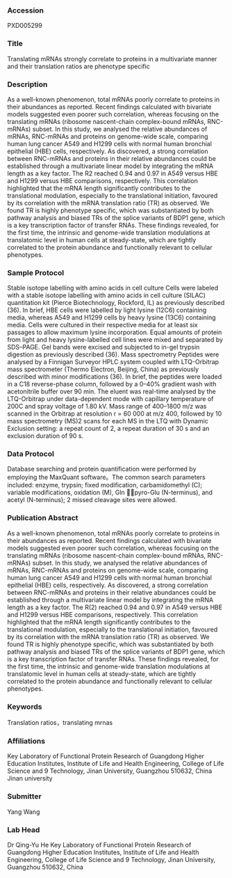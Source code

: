 ### Accession
PXD005299

### Title
Translating mRNAs strongly correlate to proteins in a multivariate manner and their translation ratios are phenotype specific

### Description
As a well-known phenomenon, total mRNAs poorly correlate to proteins in their abundances as reported. Recent findings calculated with bivariate models suggested even poorer such correlation, whereas focusing on the translating mRNAs (ribosome nascent-chain complex-bound mRNAs, RNC-mRNAs) subset. In this study, we analysed the relative abundances of mRNAs, RNC-mRNAs and proteins on genome-wide scale, comparing human lung cancer A549 and H1299 cells with normal human bronchial epithelial (HBE) cells, respectively. As discovered, a strong correlation between RNC-mRNAs and proteins in their relative abundances could be established through a multivariate linear model by integrating the mRNA length as a key factor. The R2 reached 0.94 and 0.97 in A549 versus HBE and H1299 versus HBE comparisons, respectively. This correlation highlighted that the mRNA length significantly contributes to the translational modulation, especially to the translational initiation, favoured by its correlation with the mRNA translation ratio (TR) as observed. We found TR is highly phenotype specific, which was substantiated by both pathway analysis and biased TRs of the splice variants of BDP1 gene, which is a key transcription factor of transfer RNAs. These findings revealed, for the first time, the intrinsic and genome-wide translation modulations at translatomic level in human cells at steady-state, which are tightly correlated to the protein abundance and functionally relevant to cellular phenotypes.

### Sample Protocol
Stable isotope labelling with amino acids in cell culture Cells were labeled with a stable isotope labelling with amino acids in cell culture (SILAC) quantitation kit (Pierce Biotechnology, Rockford, IL) as previously described (36). In brief, HBE cells were labelled by light lysine (12C6) containing media, whereas A549 and H1299 cells by heavy lysine (13C6) containing media. Cells were cultured in their respective media for at least six passages to allow maximum lysine incorporation. Equal amounts of protein from light and heavy lysine-labelled cell lines were mixed and separated by SDS–PAGE. Gel bands were excised and subjected to in-gel trypsin digestion as previously described (36). Mass spectrometry Peptides were analysed by a Finnigan Surveyor HPLC system coupled with LTQ-Orbitrap mass spectrometer (Thermo Electron, Beijing, China) as previously described with minor modifications (36). In brief, the peptides were loaded in a C18 reverse-phase column, followed by a 0–40% gradient wash with acetonitrile buffer over 90 min. The eluent was real-time analysed by the LTQ-Orbitrap under data-dependent mode with capillary temperature of 200C and spray voltage of 1.80 kV. Mass range of 400–1800 m/z was scanned in the Orbitrap at resolution r = 60 000 at m/z 400, followed by 10 mass spectrometry (MS)2 scans for each MS in the LTQ with Dynamic Exclusion setting: a repeat count of 2, a repeat duration of 30 s and an exclusion duration of 90 s.

### Data Protocol
Database searching and protein quantification were performed by employing the MaxQuant software。The common search parameters included: enzyme, trypsin; fixed modification, carbamidomethyl (C); variable modifications, oxidation (M), Gln pyro-Glu (N-terminus), and acetyl (N-terminus); 2 missed cleavage sites were allowed.

### Publication Abstract
As a well-known phenomenon, total mRNAs poorly correlate to proteins in their abundances as reported. Recent findings calculated with bivariate models suggested even poorer such correlation, whereas focusing on the translating mRNAs (ribosome nascent-chain complex-bound mRNAs, RNC-mRNAs) subset. In this study, we analysed the relative abundances of mRNAs, RNC-mRNAs and proteins on genome-wide scale, comparing human lung cancer A549 and H1299 cells with normal human bronchial epithelial (HBE) cells, respectively. As discovered, a strong correlation between RNC-mRNAs and proteins in their relative abundances could be established through a multivariate linear model by integrating the mRNA length as a key factor. The R(2) reached 0.94 and 0.97 in A549 versus HBE and H1299 versus HBE comparisons, respectively. This correlation highlighted that the mRNA length significantly contributes to the translational modulation, especially to the translational initiation, favoured by its correlation with the mRNA translation ratio (TR) as observed. We found TR is highly phenotype specific, which was substantiated by both pathway analysis and biased TRs of the splice variants of BDP1 gene, which is a key transcription factor of transfer RNAs. These findings revealed, for the first time, the intrinsic and genome-wide translation modulations at translatomic level in human cells at steady-state, which are tightly correlated to the protein abundance and functionally relevant to cellular phenotypes.

### Keywords
Translation ratios，translating mrnas

### Affiliations
Key Laboratory of Functional Protein Research of Guangdong Higher Education Institutes, Institute of Life and Health Engineering, College of Life Science and 9 Technology, Jinan University, Guangzhou 510632, China
Jinan university

### Submitter
Yang Wang

### Lab Head
Dr Qing-Yu He
Key Laboratory of Functional Protein Research of Guangdong Higher Education Institutes, Institute of Life and Health Engineering, College of Life Science and 9 Technology, Jinan University, Guangzhou 510632, China


